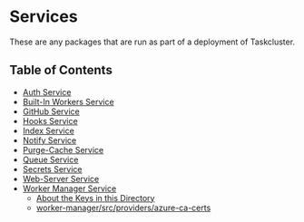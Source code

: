 # Services

These are any packages that are run as part of a deployment of Taskcluster.

## Table of Contents

<!-- TOC BEGIN -->
* [Auth Service](auth#readme)
* [Built-In Workers Service](built-in-workers#readme)
* [GitHub Service](github#readme)
* [Hooks Service](hooks#readme)
* [Index Service](index#readme)
* [Notify Service](notify#readme)
* [Purge-Cache Service](purge-cache#readme)
* [Queue Service](queue#readme)
* [Secrets Service](secrets#readme)
* [Web-Server Service](web-server#readme)
* [Worker Manager Service](worker-manager#readme)
    * [About the Keys in this  Directory](worker-manager/src/providers/aws-keys#readme)
    * [worker-manager/src/providers/azure-ca-certs](worker-manager/src/providers/azure-ca-certs#readme)
<!-- TOC END -->
